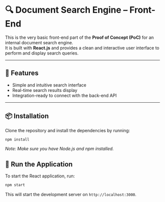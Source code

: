 # 🔍 Document Search Engine – Front-End

This is the very basic front-end part of the **Proof of Concept (PoC)** for an internal document search engine.  
It is built with **React.js** and provides a clean and interactive user interface to perform and display search queries.

---

## 🚀 Features

- Simple and intuitive search interface  
- Real-time search results display  
- Integration-ready to connect with the back-end API  

---

## 📦 Installation

Clone the repository and install the dependencies by running:

```bash
npm install
```
*Note: Make sure you have Node.js and npm installed.*

## 🏃 Run the Application
To start the React application, run:

```bash
npm start
```
This will start the development server on `http://localhost:3000`.